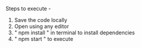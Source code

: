 Steps to execute -
1. Save the code locally
2. Open using any editor
3. " npm install " in terminal to install dependencies
4. " npm start " to execute 
